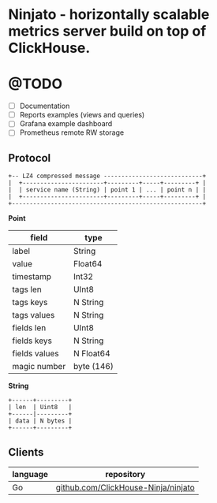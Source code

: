 # Ninjato - horizontally scalable metrics server build on top of ClickHouse.

# @TODO

- [ ] Documentation  
- [ ] Reports examples (views and queries)
- [ ] Grafana example dashboard
- [ ] Prometheus remote RW storage 

## Protocol 

```
+-- LZ4 compressed message ----------------------------+
|  +-----------------------+---------+-----+---------+ |
|  | service name (String) | point 1 | ... | point n | |
|  +-----------------------+---------+-----+---------+ |
+------------------------------------------------------+
```

**Point** 

|field|type|
|-----|----|
|label|String|
|value|Float64|
|timestamp|Int32|
|tags len|UInt8|
|tags keys|N String|
|tags values|N String|
|fields len|UInt8|
|fields keys|N String|
|fields values|N Float64|
|magic number|byte (146)|

**String** 
```
+------+---------+
| len  | Uint8   |
+------|---------+
| data | N bytes |
+------+---------+
```

## Clients 

|language|repository|
|-----|----|
|Go|[github.com/ClickHouse-Ninja/ninjato](https://github.com/ClickHouse-Ninja/ninjato)|
